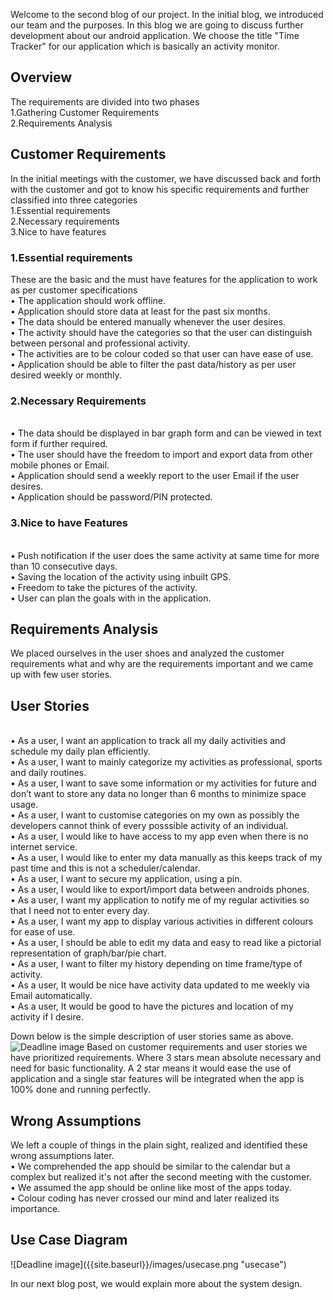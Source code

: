 Welcome to the second blog of our project. In the initial blog, we introduced our team and the purposes. In this blog we are going to discuss further development about our android application. 
We choose the title "Time Tracker" for our application which is basically an activity monitor. 
<h2>Overview</h2>
The requirements are divided into two phases
<br>1.Gathering Customer Requirements
<br>2.Requirements Analysis

<h2>Customer Requirements</h2>
In the initial meetings with the customer, we have discussed back and forth with the customer and got to know his specific requirements and further classified into three categories
<br>1.Essential requirements
<br>2.Necessary requirements
<br>3.Nice to have  features
<h3>1.Essential requirements</h3>
These are the basic and the must have features for the application to work as per 
      customer specifications
<br>• The application should work offline.
<br>• Application should store data at least for the past six months.
<br>• The data should be entered manually whenever the user desires.
<br>• The activity should have the categories so that the user can distinguish between personal and professional activity.
<br>• The activities are to be colour coded so that user can have ease of use.
<br>• Application should be able to filter the past data/history as per user desired weekly or monthly.
<h3>2.Necessary Requirements</h3>
<br>• The data should be displayed in bar graph form and can be viewed in text form if further required.
<br>• The user should have the freedom to import and export data from other mobile phones or Email.
<br>• Application should send a weekly report to the user Email if the user desires.
<br>• Application should be password/PIN protected.

<h3>3.Nice to have Features</h3>
<br>• Push notification if the user does the same activity at same time for more than 10 consecutive days.
<br>• Saving the location of the activity using inbuilt GPS.
<br>• Freedom to take the pictures of the activity.
<br>• User can plan the goals with in the application.

<h2>Requirements Analysis</h2>
 We placed ourselves in the user shoes and analyzed the customer requirements what and why are the requirements important and we came up with few user stories.

<h2>User Stories</h2>

<br>•	As a user, I want an application to track all my daily activities and schedule my daily plan efficiently.
<br>•	As a user, I want to mainly categorize my activities as professional, sports and daily routines.
<br>•	As a user, I want to save some information or my activities for future and don’t want to store any data no longer than 6 months to minimize space usage.
<br>•	As a user, I want to customise categories on my own as possibly the developers cannot think of every posssible activity of an individual.
<br>•	As a user, I would like to have access to my app even when there is no internet service.
<br>•	As a user, I would like to enter my data manually as this keeps track of my past time and this is not a scheduler/calendar.
<br>•	As a user, I want to secure my application, using a pin.
<br>•	As a user, I would like to export/import data between androids phones.
<br>•	As a user, I want my application to notify me of my regular activities so that I need not to enter every day.
<br>•	As a user, I want my app to display various activities in different colours for ease of use.
<br>•	As a user, I should be able to edit my data and easy to read like a pictorial representation of graph/bar/pie chart.
<br>•	As a user, I want to filter my history depending on time frame/type of activity.
<br>•	As a user, It would be nice have activity data updated to me weekly via Email automatically.
<br>•	As a user, It would be good to have the pictures and location of my activity if I desire.

Down below is the simple description of user stories same as above.
![Deadline image]({{site.baseurl}}/images/userstories.png "userstories")
Based on customer requirements  and user stories we have prioritized requirements. Where 3 stars mean absolute necessary and need for basic functionality. A 2 star means it would ease the use of application and a single star features will be integrated when the app is 100% done and running perfectly.


<h2>Wrong Assumptions</h2>
We left a couple of things in the plain sight, realized and identified these wrong assumptions later.
<br>• We comprehended the app should be similar to the calendar but a complex but realized it's not after the second meeting with the customer.
<br>• We assumed the app should be online like most of the apps today.
<br>• Colour coding has never crossed our mind and later realized its importance.


<h2>Use Case Diagram</h2>
![Deadline image]({{site.baseurl}}/images/usecase.png "usecase")

In our next blog post, we would explain more about the system design.



